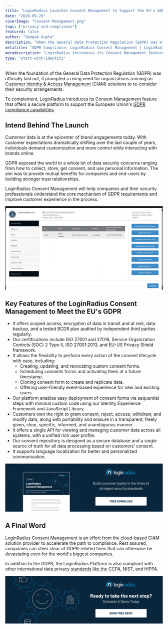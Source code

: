 ```yaml
---
title: "LoginRadius Launches Consent Management to Support the EU's GDPR Compliance"
date: "2020-05-29"
coverImage: "Consent-Management.png"
tags: ["privacy-and-compliance"]
featured: false
author: "Deepak Gupta"
description: "When the General Data Protection Regulation (GDPR) was officially laid out, it sparked an increasing need to re-consider their security arrangements for organisations running on Customer Identity & Access Management (CIAM) solutions."
metatitle: "GDPR Compliance: LoginRadius Consent Management | LoginRadius"
metadescription: "LoginRadius introduces its Consent Management feature, which provides a safe forum to support GDPR enforcement capabilities within the European Union."
type: "start-with-identity"
---
```


When the foundation of the General Data Protection Regulation (GDPR) was officially laid out, it prompted a rising need for organizations running on [Customer Identity & Access Management](https://www.loginradius.com/blog/2019/06/customer-identity-and-access-management/) (CIAM) solutions to re-consider their security arrangements.

To complement, LoginRadius introduces its Consent Management feature that offers a secure platform to support the European Union's [GDPR compliance capabilities](https://www.loginradius.com/gdpr-and-privacy/).

## Intend Behind The Launch

Customer data is at the epicenter of brand engagements today. With customer expectations dramatically shifting over the last couple of years, individuals demand customization and more control while interacting with brands online.

GDPR exposed the world to a whole lot of data security concerns ranging from how to collect, store, get consent, and use personal information. The aim was to provide mutual benefits for companies and end-users by building stronger trust relationships.

LoginRadius Consent Management will help companies and their security professionals understand the core mechanism of GDPR requirements and improve customer experience in the process.

![](LoginRadius-Dashboard-Consent-Management.jpg)

## Key Features of the LoginRadius Consent Management to Meet the EU's GDPR 

- It offers scoped access, encryption of data in transit and at rest, data backup, and a tested BCDR plan audited by independent third parties regularly.
- Our certifications include ISO 27001 and 27018, Service Organization Controls (SOC) 2 Type II, ISO 27001:2013, and EU-US Privacy Shield framework.
- It allows the flexibility to perform every action of the consent lifecycle with ease, including:
  - Creating, updating, and revocating custom consent forms.
  - Scheduling consents forms and activating them at a future timestamp.
  - Cloning consent form to create and replicate data.
  - Offering user-friendly event-based experience for new and existing users.
- Our platform enables easy deployment of consent forms via sequential steps with minimal custom code using our Identity Experience Framework and JavaScript Library.
- Customers own the right to grant consent, reject, access, withdraw, and modify data, along with portability and erasure in a transparent, freely given, clear, specific, informed, and unambiguous manner.
- It offers a single API for viewing and managing customer data across all systems, with a unified rich user profile.
- Our consent repository is designed as a secure database and a single source of truth for all data processing based on customers’ consent.
- It supports language localization for better and personalized communication.

[![Loginraidus consent management datasheet](DS-Consent-Management-1024x310.png)](https://www.loginradius.com/resource/loginradius-consent-management/)

## A Final Word

LoginRadius Consent Management is an effort from the cloud-based CIAM solution provider to accelerate the path to compliance. Rest assured, companies can steer clear of GDPR-related fines that can otherwise be devastating even for the world's biggest companies.

In addition to the GDPR, the LoginRadius Platform is also compliant with other international data privacy [standards like the CCPA](https://www.loginradius.com/blog/2020/03/how-loginradius-helps-enterprises-stay-ccpa-compliant-in-2020/), NIST, and HIPPA.

[![book-free-demo-loginradius](Book-Free-Demo-1024x310.png)](https://www.loginradius.com/book-a-demo/)
